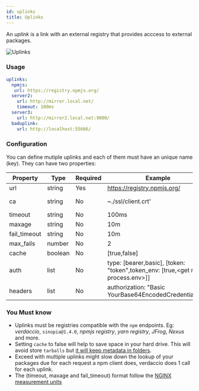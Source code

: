```yaml
---
id: uplinks
title: Uplinks
---
```

An *uplink* is a link with an external registry that provides acccess to external packages.

![Uplinks](/img/uplinks.png)

### Usage

```yaml
uplinks:
  npmjs:
   url: https://registry.npmjs.org/
  server2:
    url: http://mirror.local.net/
    timeout: 100ms
  server3:
    url: http://mirror2.local.net:9000/
  baduplink:
    url: http://localhost:55666/
```

### Configuration

You can define mutiple uplinks and each of them must have an unique name (key). They can have two properties:

| Property     | Type    | Required | Example                                                                             | Support | Description                                                                                                        | Default    |
| ------------ | ------- | -------- | ----------------------------------------------------------------------------------- | ------- | ------------------------------------------------------------------------------------------------------------------ | ---------- |
| url          | string  | Yes      | https://registry.npmjs.org/                                                         | all     | The registry url                                                                                                   | npmjs      |
| ca           | string  | No       | ~./ssl/client.crt'                                                                  | all     | SSL path certificate                                                                                               | No default |
| timeout      | string  | No       | 100ms                                                                               | all     | set new timeout for the request                                                                                    | 30s        |
| maxage       | string  | No       | 10m                                                                                 | all     | limit maximun failure request                                                                                      | 2m         |
| fail_timeout | string  | No       | 10m                                                                                 | all     | defines max time when a request becomes a failure                                                                  | 5m         |
| max_fails    | number  | No       | 2                                                                                   | all     | limit maximun failure request                                                                                      | 2          |
| cache        | boolean | No       | [true,false]                                                                        | >= 2.1  | avoid cache tarballs                                                                                               | true       |
| auth         | list    | No       | type: [bearer,basic], [token: "token",token_env: [true,\<get name process.env\>]] | >= 2.5  | assigns the header 'Authorization' see: http://blog.npmjs.org/post/118393368555/deploying-with-npm-private-modules | disabled   |
| headers      | list    | No       | authorization: "Basic YourBase64EncodedCredentials=="                               | all     | list of custom headers for the uplink                                                                              | disabled   |

### You Must know

* Uplinks must be registries compatible with the `npm` endpoints. Eg: *verdaccio*, `sinopia@1.4.0`, *npmjs registry*, *yarn registry*, *JFrog*, *Nexus* and more.
* Setting `cache` to false will help to save space in your hard drive. This will avoid store `tarballs` but [it will keep metadata in folders](https://github.com/verdaccio/verdaccio/issues/391).
* Exceed with multiple uplinks might slow down the lookup of your packages due for each request a npm client does, verdaccio does 1 call for each uplink.
* The (timeout, maxage and fail_timeout) format follow the [NGINX measurement units](http://nginx.org/en/docs/syntax.html)
